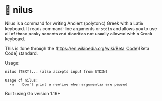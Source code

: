 # 🏺 nilus

Nilus is a command for writing Ancient (polytonic) Greek with a Latin keyboard. It reads command-line arguments or `stdin` and allows you to use all of those pesky accents and diacritics not usually allowed with a Greek keyboard.

This is done through the (https://en.wikipedia.org/wiki/Beta_Code)[Beta Code] standard.

Usage:

```
nilus [TEXT]... (also accepts input from STDIN)

Usage of nilus:
  -n	Don't print a newline when argumentss are passed
```

Built using Go version 1.16+

